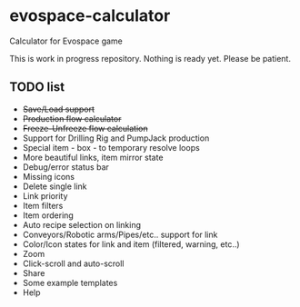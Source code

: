 # evospace-calculator
Calculator for Evospace game

This is work in progress repository. Nothing is ready yet. Please be patient.

## TODO list

- ~~Save/Load support~~
- ~~Production flow calculator~~
- ~~Freeze-Unfreeze flow calculation~~
- Support for Drilling Rig and PumpJack production
- Special item - box - to temporary resolve loops
- More beautiful links, item mirror state
- Debug/error status bar
- Missing icons
- Delete single link
- Link priority
- Item filters
- Item ordering
- Auto recipe selection on linking
- Conveyors/Robotic arms/Pipes/etc.. support for link
- Color/Icon states for link and item (filtered, warning, etc..)
- Zoom
- Click-scroll and auto-scroll
- Share
- Some example templates
- Help

